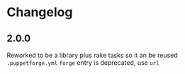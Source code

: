 # Changelog

## 2.0.0

Reworked to be a library plus rake tasks so it an be reused
`.puppetforge.yml` `forge` entry is deprecated, use `url`
